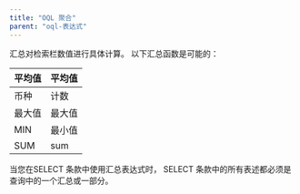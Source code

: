 ```yaml
---
title: "OQL 聚合"
parent: "oql-表达式"
---
```



汇总对检索栏数值进行具体计算。 以下汇总函数是可能的：

| 平均值 | 平均值 |
| --- | --- |
| 币种  | 计数  |
| 最大值 | 最大值 |
| MIN | 最小值 |
| SUM | sum |

当您在SELECT 条款中使用汇总表达式时， SELECT 条款中的所有表述都必须是查询中的一个汇总或一部分。
